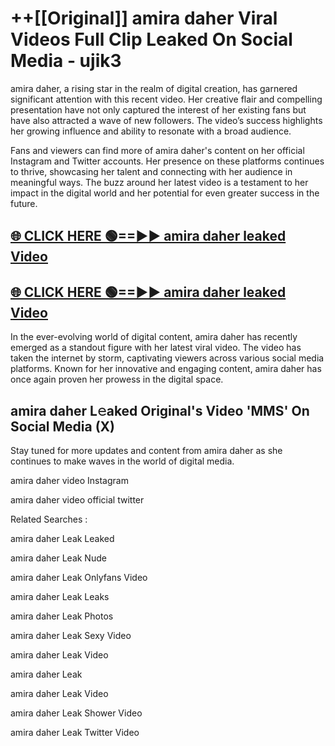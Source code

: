 # ++[[Original]] amira daher Viral Videos Full Clip Leaked On Social Media - ujik3<br>

amira daher, a rising star in the realm of digital creation, has garnered significant attention with this recent video. Her creative flair and compelling presentation have not only captured the interest of her existing fans but have also attracted a wave of new followers. The video’s success highlights her growing influence and ability to resonate with a broad audience.

Fans and viewers can find more of amira daher's content on her official Instagram and Twitter accounts. Her presence on these platforms continues to thrive, showcasing her talent and connecting with her audience in meaningful ways. The buzz around her latest video is a testament to her impact in the digital world and her potential for even greater success in the future.


## [🌐 CLICK HERE 🟢==►► amira daher leaked Video ](https://onlyclips.site?title=amira_daher&ref=git)

## [🌐 CLICK HERE 🟢==►► amira daher leaked Video ](https://onlyclips.site?title=amira_daher&ref=git)


In the ever-evolving world of digital content, amira daher has recently emerged as a standout figure with her latest viral video. The video has taken the internet by storm, captivating viewers across various social media platforms. Known for her innovative and engaging content, amira daher has once again proven her prowess in the digital space.



## amira daher L𝚎aked Original's Video 'MMS' On Social Media (X)


Stay tuned for more updates and content from amira daher as she continues to make waves in the world of digital media.

amira daher video Instagram

amira daher video official twitter


Related Searches :

amira daher Leak Leaked

amira daher Leak Nude

amira daher Leak Onlyfans Video

amira daher Leak Leaks

amira daher Leak Photos

amira daher Leak Sexy Video

amira daher Leak Video

amira daher Leak

amira daher Leak Video

amira daher Leak Shower Video

amira daher Leak Twitter Video

